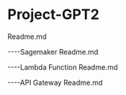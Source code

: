 

# Project-GPT2
  Readme.md
  
----Sagemaker
    Readme.md

----Lambda Function 
    Readme.md

----API Gateway 
    Readme.md
    



